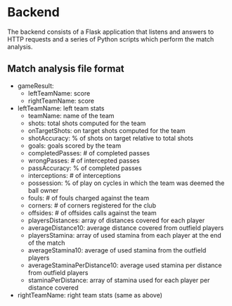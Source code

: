 # Backend
The backend consists of a Flask application that listens and answers to HTTP requests and a series of Python scripts which perform the match analysis.

## Match analysis file format
* gameResult:
	* leftTeamName: score 
	* rightTeamName: score
* leftTeamName: left team stats
	* teamName: name of the team
	* shots: total shots computed for the team
	* onTargetShots: on target shots computed for the team
	* shotAccuracy: % of shots on target relative to total shots
	* goals: goals scored by the team
	* completedPasses: # of completed passes
	* wrongPasses: # of intercepted passes
	* passAccuracy: % of completed passes
	* interceptions: # of interceptions
	* possession: % of play on cycles in which the team was deemed the ball owner
	* fouls: # of fouls charged against the team
	* corners: # of corners registered for the club
	* offsides: # of offsides calls against the team
	* playersDistances: array of distances covered for each player
	* averageDistance10: average distance covered from outfield players
	* playersStamina: array of used stamina from each player at the end of the match
	* averageStamina10: average of used stamina from the outfield players
	* averageStaminaPerDistance10: average used stamina per distance from outfield players
	* staminaPerDistance: array of stamina used for each player per distance covered
* rightTeamName: right team stats (same as above)